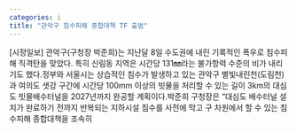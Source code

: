 ```yaml
---
categories: i
title: "관악구 침수피해 종합대책 TF 출범"
---
```

[시정일보] 관악구(구청장 박준희)는 지난달 8일 수도권에 내린 기록적인 폭우로 침수피해 직격탄을 맞았다. 특히 신림동 지역은 시간당 131㎜라는 불가항력 수준의 비가 내리기도 했다.정부와 서울시는 상습적인 침수가 발생하고 있는 관악구 별빛내린천(도림천)과 여의도 샛강 구간에 시간당 100mm 이상의 빗물을 처리할 수 있는 길이 3km의 대심도 빗물배수터널을 2027년까지 완공할 계획이다.박준희 구청장은 “대심도 배수터널 설치가 완료하기 전까지 반복되는 지하시설 침수를 사전에 막고 구 차원에서 할 수 있는 침수피해 종합대책을 조속히